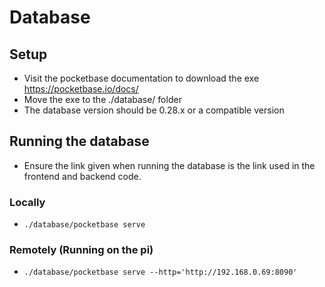 # Database

## Setup

- Visit the pocketbase documentation to download the exe <https://pocketbase.io/docs/>
- Move the exe to the ./database/ folder
- The database version should be 0.28.x or a compatible version

## Running the database

- Ensure the link given when running the database is the link used in the frontend and backend code.

### Locally

- ```./database/pocketbase serve```

### Remotely (Running on the pi)

- ```./database/pocketbase serve --http='http://192.168.0.69:8090'```
  
 
